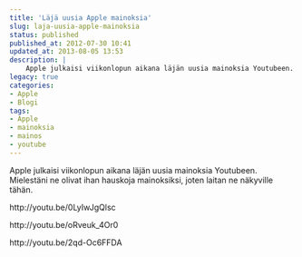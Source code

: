 ```yaml
---
title: 'Läjä uusia Apple mainoksia'
slug: laja-uusia-apple-mainoksia
status: published
published_at: 2012-07-30 10:41
updated_at: 2013-08-05 13:53
description: |
    Apple julkaisi viikonlopun aikana läjän uusia mainoksia Youtubeen. Mielestäni ne olivat ihan hauskoja mainoksiksi, joten laitan ne näkyville tähän. http://youtu.be/0LyIwJgQlsc http://youtu.be/oRveuk_4Or0 http://youtu.be/2qd-Oc6FFDA
legacy: true
categories:
- Apple
- Blogi
tags:
- Apple
- mainoksia
- mainos
- youtube
---
```


<p>Apple julkaisi viikonlopun aikana läjän uusia mainoksia Youtubeen. Mielestäni ne olivat ihan hauskoja mainoksiksi, joten laitan ne näkyville tähän.</p>
<p>http://youtu.be/0LyIwJgQlsc</p>
<p>http://youtu.be/oRveuk_4Or0</p>
<p>http://youtu.be/2qd-Oc6FFDA</p>